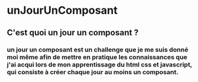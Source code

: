 # unJourUnComposant

## C'est quoi un jour un  composant ?

### un jour un composant est un challenge que je me suis donné moi même afin de mettre en pratique les connaissances que j'ai acqui lors de mon apprentissage du html css et javascript, qui consiste à créer chaque jour au moins un composant.